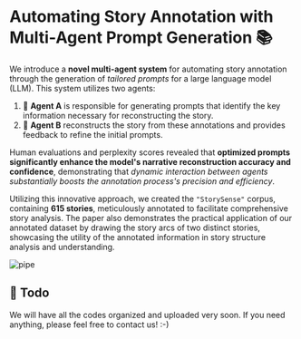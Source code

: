 # Automating Story Annotation with Multi-Agent Prompt Generation 📚 

We introduce a **novel multi-agent system** for automating story annotation through the generation of *tailored prompts* for a large language model (LLM). This system utilizes two agents:

1. 🤖 **Agent A** is responsible for generating prompts that identify the key information necessary for reconstructing the story.
2. 🤖 **Agent B** reconstructs the story from these annotations and provides feedback to refine the initial prompts.

Human evaluations and perplexity scores revealed that **optimized prompts significantly enhance the model's narrative reconstruction accuracy and confidence**, demonstrating that *dynamic interaction between agents substantially boosts the annotation process's precision and efficiency*. 

Utilizing this innovative approach, we created the `"StorySense"` corpus, containing **615 stories**, meticulously annotated to facilitate comprehensive story analysis. The paper also demonstrates the practical application of our annotated dataset by drawing the story arcs of two distinct stories, showcasing the utility of the annotated information in story structure analysis and understanding.

![pipe](https://github.com/Stry233/Reflections-Resonance-Two-Agent-Partnership-for-Advanced-LLM-based-Story-Annotation/assets/31975605/ff66c59b-fa89-4897-8f2f-3ef663d5a793)


## 📝 Todo

We will have all the codes organized and uploaded very soon. If you need anything, please feel free to contact us! :-)
